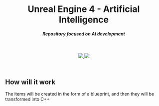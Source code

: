 <h1 align="center"> Unreal Engine 4 - Artificial Intelligence </h1>

<h5 align="center">
  Repository focused on AI development
</h5>

<br/>
<p align="center">
 <a href="https://skillicons.dev">
   <img src="https://skillicons.dev/icons?i=unreal"/>
   <img src="https://skillicons.dev/icons?i=cpp"/>
  </a>
</p>

<br/>
<h2 align="left"> How will it work  </h2>
<p align="left">
The items will be created in the form of a blueprint, and then they will be transformed into C++
</p>
